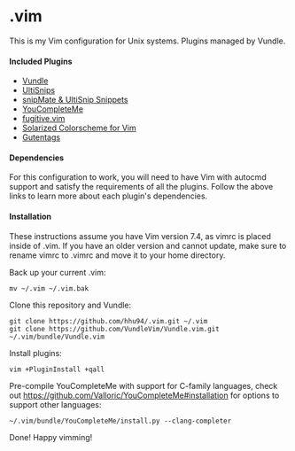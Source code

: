 # .vim
This is my Vim configuration for Unix systems. Plugins managed by Vundle.

#### Included Plugins
* [Vundle](https://github.com/VundleVim/Vundle.vim)
* [UltiSnips](https://github.com/SirVer/ultisnips)
* [snipMate & UltiSnip Snippets](https://github.com/honza/vim-snippets)
* [YouCompleteMe](https://github.com/Valloric/YouCompleteMe)
* [fugitive.vim](https://github.com/Valloric/YouCompleteMe)
* [Solarized Colorscheme for
  Vim](https://github.com/altercation/vim-colors-solarized)
* [Gutentags](https://github.com/ludovicchabant/vim-gutentags)

#### Dependencies
For this configuration to work, you will need to have Vim with autocmd support 
and satisfy the requirements of all the plugins. Follow the above links to
learn more about each plugin's dependencies.

#### Installation
These instructions assume you have Vim version 7.4, as vimrc is placed inside of
.vim. If you have an older version and cannot update, make sure to rename vimrc
to .vimrc and move it to your home directory.

Back up your current .vim:
```
mv ~/.vim ~/.vim.bak
```
Clone this repository and Vundle:
```
git clone https://github.com/hhu94/.vim.git ~/.vim
git clone https://github.com/VundleVim/Vundle.vim.git ~/.vim/bundle/Vundle.vim
```
Install plugins:
```
vim +PluginInstall +qall
```
Pre-compile YouCompleteMe with support for C-family languages, check out
https://github.com/Valloric/YouCompleteMe#installation for options to support 
other languages:
```
~/.vim/bundle/YouCompleteMe/install.py --clang-completer
```
Done! Happy vimming! 

